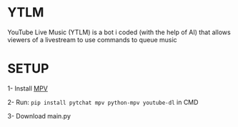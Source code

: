 # YTLM
YouTube Live Music  (YTLM) is a bot i coded (with the help of AI) that allows viewers of a livestream to use commands to queue music

# SETUP
1- Install [MPV](https://mpv.io/installation/)

2- Run: ```pip install pytchat mpv python-mpv youtube-dl``` in CMD

3- Download main.py
